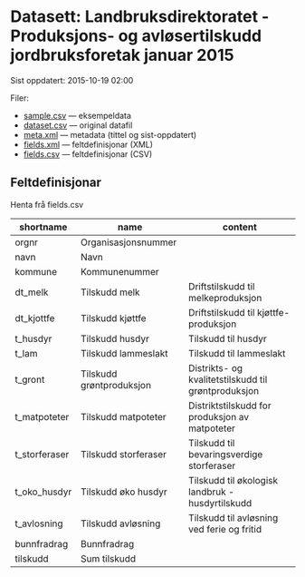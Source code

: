 # Datasett:     Landbruksdirektoratet - Produksjons- og avløsertilskudd jordbruksforetak januar 2015
 Sist oppdatert: 2015-10-19 02:00

 Filer:
 - [sample.csv](sample.csv) — eksempeldata
 - [dataset.csv](dataset.csv) — original datafil
 - [meta.xml](meta.xml) — metadata (tittel og sist-oppdatert)
 - [fields.xml](fields.xml) — feltdefinisjonar (XML)
 - [fields.csv](fields.csv) — feltdefinisjonar (CSV)


## Feltdefinisjonar
Henta frå fields.csv

| shortname | name | content |
| --- | --- | --- |
| orgnr | Organisasjonsnummer |  |
| navn | Navn |  |
| kommune | Kommunenummer |  |
| dt_melk | Tilskudd melk | Driftstilskudd til melkeproduksjon |
| dt_kjottfe | Tilskudd kjøttfe | Driftstilskudd til kjøttfe-produksjon |
| t_husdyr | Tilskudd husdyr | Tilskudd til husdyr |
| t_lam | Tilskudd lammeslakt | Tilskudd til lammeslakt |
| t_gront | Tilskudd grøntproduksjon | Distrikts- og kvalitetstilskudd til grøntproduksjon |
| t_matpoteter | Tilskudd matpoteter | Distriktstilskudd for produksjon av matpoteter |
| t_storferaser | Tilskudd storferaser | Tilskudd til bevaringsverdige storferaser |
| t_oko_husdyr | Tilskudd øko husdyr | Tilskudd til økologisk landbruk - husdyrtilskudd |
| t_avlosning | Tilskudd avløsning | Tilskudd til avløsning ved ferie og fritid |
| bunnfradrag | Bunnfradrag |  |
| tilskudd | Sum tilskudd |  |
